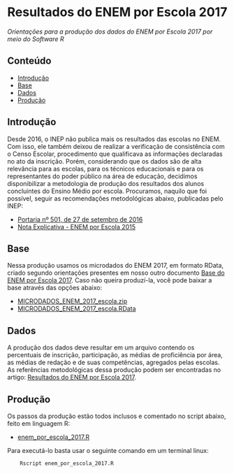 Resultados do ENEM por Escola 2017
========

_Orientações para a produção dos dados do ENEM por Escola 2017 por meio do Software R_

## Conteúdo

- [Introdução](#introdução)
- [Base](#base)
- [Dados](#dados)
- [Produção](#produção)

## Introdução

Desde 2016, o INEP não publica mais os resultados das escolas no ENEM. Com isso, ele também deixou de realizar a verificação de consistência com o Censo Escolar, procedimento que qualificava as informações declaradas no ato da inscrição. Porém, considerando que os dados são de alta relevância para as escolas, para os técnicos educacionais e para os representantes do poder público na área de educação, decidimos disponibilizar a metodologia de produção dos resultados dos alunos concluintes do Ensino Médio por escola. Procuramos, naquilo que foi possível, seguir as recomendações metodológicas abaixo, publicadas pelo INEP:

- <a href="http://download.inep.gov.br/educacao_basica/enem/legislacao/2016/portaria_n501_27092016_enem_por_escola_2015.pdf">Portaria nº 501, de 27 de setembro de 2016 </a>
- <a href="http://download.inep.gov.br/educacao_basica/enem/nota_tecnica/2015/nota_explicativa_enem2015_por_escola.pdf">Nota Explicativa - ENEM por Escola 2015</a>

## Base

Nessa produção usamos os microdados do ENEM 2017, em formato RData, criado segundo orientações presentes em nosso outro documento <a href="https://github.com/professorvirtual/educadata/tree/master/bases/enem/2017">Base do ENEM por Escola 2017</a>. Caso não queira produzí-la, você pode baixar a base através das opções abaixo:
- <a href="https://educadata.com.br/download/microdados-do-enem-2017-enem-por-escola-base-em-csv/">MICRODADOS_ENEM_2017_escola.zip</a>
- <a href="https://educadata.com.br/download/microdados-do-enem-2017-enem-por-escola-base-em-rdata/">MICRODADOS_ENEM_2017_escola.RData</a>

## Dados

A produção dos dados deve resultar em um arquivo contendo os percentuais de inscrição, participação, as médias de proficiência por área, as médias de redação e de suas competências, agregados pelas escolas. As referências metodológicas dessa produção podem ser encontradas no artigo: <a href="#">Resultados do ENEM por Escola 2017</a>.

## Produção

Os passos da produção estão todos inclusos e comentado no script abaixo, feito em linguagem R:
- <a href="https://github.com/professorvirtual/educadata/blob/master/dados/enem/2017/enem_por_escola_2017.R">enem_por_escola_2017.R</a>

Para executá-lo basta usar o seguinte comando em um terminal linux:

        Rscript enem_por_escola_2017.R


